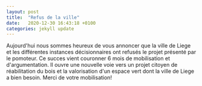 ```yaml
---
layout: post
title:  "Refus de la ville"
date:   2020-12-30 16:43:18 +0100
categories: jekyll update
---
```

Aujourd'hui nous sommes heureux de vous annoncer que la ville de Liege et les différentes instances décisionnaires ont refusés le projet présenté par le pomoteur.
Ce succes vient couronner 6 mois de mobilisation et d'argumentation.
Il ouvre une nouvelle voie vers un projet citoyen de réabilitation du bois et la valorisation d'un espace vert dont la ville de Liege a bien besoin.
Merci de votre mobilisation!  
